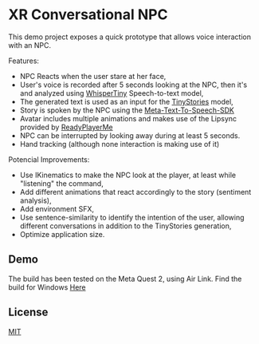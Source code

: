 # XR Conversational NPC

This demo project exposes a quick prototype that allows voice interaction with an NPC.

Features:
- NPC Reacts when the user stare at her face,
- User's voice is recorded after 5 seconds looking at the NPC, then it's and analyzed using [WhisperTiny](https://huggingface.co/unity/sentis-whisper-tiny) Speech-to-text model,
- The generated text is used as an input for the [TinyStories](https://huggingface.co/unity/sentis-tiny-stories) model,
- Story is spoken by the NPC using the [Meta-Text-To-Speech-SDK](https://developer.oculus.com/downloads/package/meta-voice-sdk/)
- Avatar includes multiple animations and makes use of the Lipsync provided by [ReadyPlayerMe](https://docs.readyplayer.me/ready-player-me/integration-guides/unity/quickstart)
- NPC can be interrupted by looking away during at least 5 seconds.
- Hand tracking (although none interaction is making use of it)

Potencial Improvements:
- Use IKinematics to make the NPC look at the player, at least while "listening" the command,
- Add different animations that react accordingly to the story (sentiment analysis),
- Add environment SFX,
- Use sentence-similarity to identify the intention of the user, allowing different conversations in addition to the TinyStories generation,
- Optimize application size.

## Demo

The build has been tested on the Meta Quest 2, using Air Link. Find the build for Windows [Here](https://drive.google.com/file/d/1MXefa0jIj3vLPv3KeWvZdBXA5cjzZEEC/view?usp=sharing)

## License

[MIT](https://choosealicense.com/licenses/mit/)
